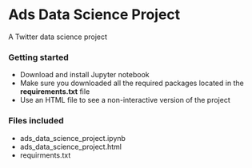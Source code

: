 # Ads Data Science Project  

A Twitter data science project 

### Getting started

* Download and install Jupyter notebook
* Make sure you downloaded all the required packages located in the **requirements.txt** file
* Use an HTML file to see a non-interactive version of the project 

### Files included 

* ads_data_science_project.ipynb 
* ads_data_science_project.html
* requirments.txt
 
